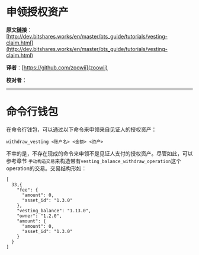 申领授权资产
===========================================

**原文链接**：
[http://dev.bitshares.works/en/master/bts_guide/tutorials/vesting-claim.html](http://dev.bitshares.works/en/master/bts_guide/tutorials/vesting-claim.html)

**译者**：[https://github.com/zoowii](zoowii)

**校对者**：

---------

# 命令行钱包

在命令行钱包，可以通过以下命令来申领来自见证人的授权资产：


    withdraw_vesting <账户名> <金额> <资产>

不幸的是，不存在现成的命令来申领不是见证人支付的授权资产。尽管如此，可以参考章节 `手动构造交易`来构造带有`vesting_balance_withdraw_operation`这个operation的交易。交易结构形如：


    [
      33,{
        "fee": {
          "amount": 0,
          "asset_id": "1.3.0"
        },
        "vesting_balance": "1.13.0",
        "owner": "1.2.0",
        "amount": {
          "amount": 0,
          "asset_id": "1.3.0"
        }
      }
    ]

		